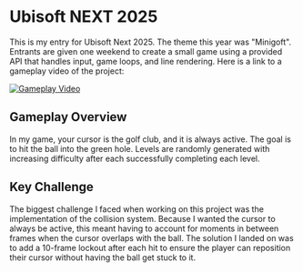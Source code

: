 # Ubisoft NEXT 2025

This is my entry for Ubisoft Next 2025. The theme this year was "Minigoft". Entrants are given one weekend to create a small game using a provided API that handles input, game loops, and line rendering. Here is a link to a gameplay video of the project:  

[![Gameplay Video](https://img.youtube.com/vi/tIEpu_ZekJc/0.jpg)](https://www.youtube.com/watch?v=tIEpu_ZekJc)

## Gameplay Overview
In my game, your cursor is the golf club, and it is always active. The goal is to hit the ball into the green hole. 
Levels are randomly generated with increasing difficulty after each successfully completing each level. 


## Key Challenge
The biggest challenge I faced when working on this project was the implementation of the collision system. Because I wanted the cursor to always be active, this meant having to account for moments in between frames when the cursor overlaps with the ball. The solution I landed on was to add a 10-frame lockout after each hit to ensure the player can reposition their cursor without having the ball get stuck to it. 

